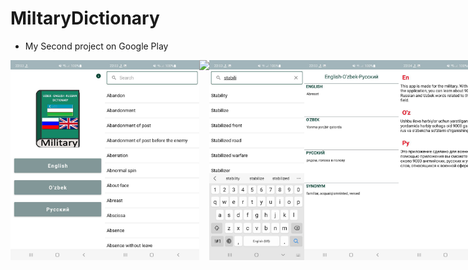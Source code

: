 # MiltaryDictionary
- My Second project on Google Play

<div style="display:flex;">
<img src="/img/logo1.jpg" width="30%">
<img src="/img/logo2.jpg" width="30%">
<img src="/img/logo3.jpg" width="30%">
<img src="/img/logo4.jpg" width="30%">
<img src="/img/logo5.jpg" width="30%">
<img src="/img/logo6.jpg" width="30%">
</div>
